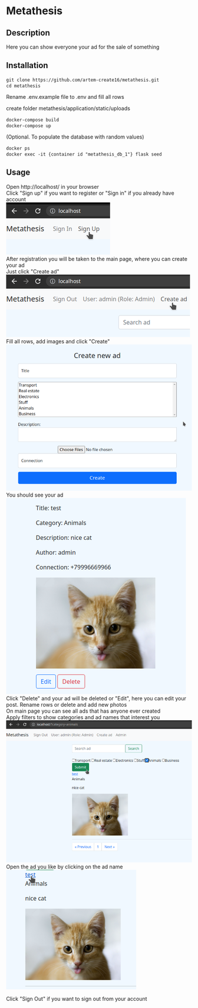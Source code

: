 # Metathesis
## Description
Here you can show everyone your ad for the sale of something
## Installation
```
git clone https://github.com/artem-create16/metathesis.git
cd metathesis
```
Rename .env.example file to .env and fill all rows

create folder metathesis/application/static/uploads
```
docker-compose build
docker-compose up
```

(Optional. To populate the database with random values)

```
docker ps
docker exec -it {container id "metathesis_db_1"} flask seed 
```
## Usage
Open http://localhost/ in your browser <br />
Click "Sign up" if you want to register or "Sign in" if you already have account <br />
![alt text](https://github.com/artem-create16/metathesis/blob/master/asserts/images/reg.png?raw=true) <br />
After registration you will be taken to the main page, where you can create your ad <br />
Just click "Create ad" <br />
![alt text](https://github.com/artem-create16/metathesis/blob/master/asserts/images/create.png?raw=true) <br />
Fill all rows, add images and click "Create" <br />
![alt text](https://github.com/artem-create16/metathesis/blob/master/asserts/images/create_post.png?raw=true) <br />
You should see your ad <br />
![alt text](https://github.com/artem-create16/metathesis/blob/master/asserts/images/nice_cat.png?raw=true) <br />
Click "Delete" and your ad will be deleted or "Edit", here you can edit your post. Rename rows or delete and add new photos <br />
On main page you can see all ads that has anyone ever created <br />
Apply filters to show categories and ad names that interest you <br />
![alt text](https://github.com/artem-create16/metathesis/blob/master/asserts/images/filters.png?raw=true) <br />
Open the ad you like by clicking on the ad name <br />
![alt text](https://github.com/artem-create16/metathesis/blob/master/asserts/images/open.png?raw=true) <br />

Click "Sign Out" if you want to sign out from your account
